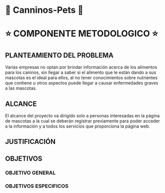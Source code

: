 # :dog: Canninos-Pets :dog:

# :star: COMPONENTE METODOLOGICO :star:

## PLANTEAMIENTO DEL PROBLEMA
Varias empresas no optan por brindar información acerca de los alimentos para los caninos, sin llegar a saber si el alimento que le están dando a sus mascotas es el ideal para ellos, al no tener conocimientos sobre nutrientes que contiene u otros aspectos puede llegar a causar enfermedades graves a las mascotas.  
## ALCANCE
El alcance del proyecto va dirigido solo a personas interesadas en la página de mascotas a la cual se deberán registrar previamente para poder acceder a la información y a todos los servicios que proporciona la página web.
## JUSTIFICACIÓN

## OBJETIVOS
### OBJETIVO GENERAL
### OBJETIVOS ESPECIFICOS
